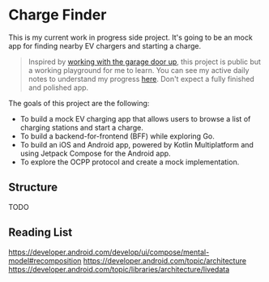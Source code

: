# Charge Finder

This is my current work in progress side project. It's going to be an mock app for finding nearby EV chargers and starting a charge. 

> Inspired by [working with the garage door up](https://notes.andymatuschak.org/Work_with_the_garage_door_up), this project is public but a working playground for me to learn. You can see my active daily notes to understand my progress [here](./working-notes/). Don't expect a fully finished and polished app.

The goals of this project are the following:
- To build a mock EV charging app that allows users to browse a list of charging stations and start a charge.
- To build a backend-for-frontend (BFF) while exploring Go.
- To build an iOS and Android app, powered by Kotlin Multiplatform and using Jetpack Compose for the Android app.
- To explore the OCPP protocol and create a mock implementation.

## Structure
TODO

## Reading List
https://developer.android.com/develop/ui/compose/mental-model#recomposition
https://developer.android.com/topic/architecture
https://developer.android.com/topic/libraries/architecture/livedata
